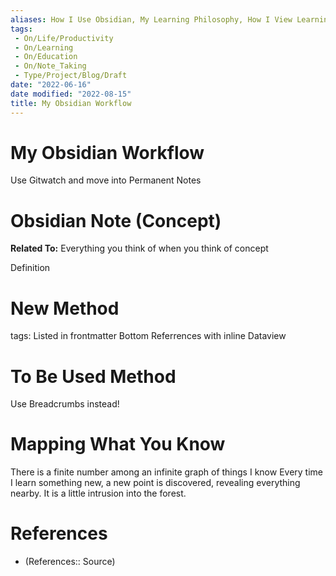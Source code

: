 ```yaml
---
aliases: How I Use Obsidian, My Learning Philosophy, How I View Learning
tags:
 - On/Life/Productivity
 - On/Learning 
 - On/Education 
 - On/Note_Taking
 - Type/Project/Blog/Draft
date: "2022-06-16"
date modified: "2022-08-15"
title: My Obsidian Workflow
---
```


# My Obsidian Workflow
Use Gitwatch and move into Permanent Notes

# Obsidian Note (Concept)
**Related To:** Everything you think of when you think of concept

Definition

# New Method
tags:
Listed in frontmatter
Bottom
Referrences with inline Dataview

# To Be Used Method
Use Breadcrumbs instead!

# Mapping What You Know
There is a finite number among an infinite graph of things I know
Every time I learn something new, a new point is discovered, revealing everything nearby. It is a little intrusion into the forest.

# References
- (References:: Source)
